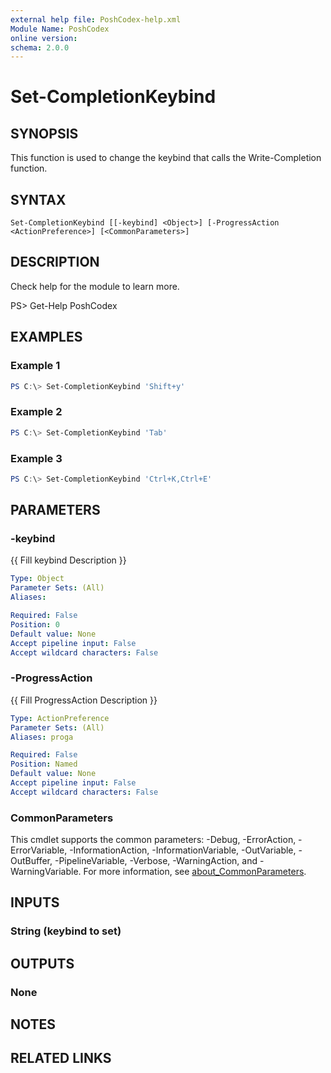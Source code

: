 ```yaml
---
external help file: PoshCodex-help.xml
Module Name: PoshCodex
online version:
schema: 2.0.0
---
```


# Set-CompletionKeybind

## SYNOPSIS

This function is used to change the keybind that calls the Write-Completion function.

## SYNTAX

```
Set-CompletionKeybind [[-keybind] <Object>] [-ProgressAction <ActionPreference>] [<CommonParameters>]
```

## DESCRIPTION

Check help for the module to learn more.

PS> Get-Help PoshCodex

## EXAMPLES

### Example 1

```powershell
PS C:\> Set-CompletionKeybind 'Shift+y'
```

### Example 2

```powershell
PS C:\> Set-CompletionKeybind 'Tab'
```

### Example 3

```powershell
PS C:\> Set-CompletionKeybind 'Ctrl+K,Ctrl+E'
```

## PARAMETERS

### -keybind

{{ Fill keybind Description }}

```yaml
Type: Object
Parameter Sets: (All)
Aliases:

Required: False
Position: 0
Default value: None
Accept pipeline input: False
Accept wildcard characters: False
```

### -ProgressAction

{{ Fill ProgressAction Description }}

```yaml
Type: ActionPreference
Parameter Sets: (All)
Aliases: proga

Required: False
Position: Named
Default value: None
Accept pipeline input: False
Accept wildcard characters: False
```

### CommonParameters
This cmdlet supports the common parameters: -Debug, -ErrorAction, -ErrorVariable, -InformationAction, -InformationVariable, -OutVariable, -OutBuffer, -PipelineVariable, -Verbose, -WarningAction, and -WarningVariable. For more information, see [about_CommonParameters](http://go.microsoft.com/fwlink/?LinkID=113216).

## INPUTS

### String (keybind to set)

## OUTPUTS

### None

## NOTES

## RELATED LINKS
